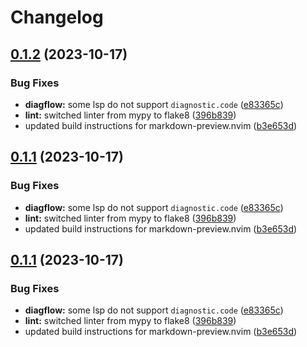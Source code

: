 # Changelog

## [0.1.2](https://github.com/daUnknownCoder/NeutronVim/compare/v0.1.1...v0.1.2) (2023-10-17)


### Bug Fixes

* **diagflow:** some lsp do not support ```diagnostic.code``` ([e83365c](https://github.com/daUnknownCoder/NeutronVim/commit/e83365ca32d0edf816df0c721d4c8d7bee2b7709))
* **lint:** switched linter from mypy to flake8 ([396b839](https://github.com/daUnknownCoder/NeutronVim/commit/396b8396913e0fe099cf570853068833355ead61))
* updated build instructions for markdown-preview.nvim ([b3e653d](https://github.com/daUnknownCoder/NeutronVim/commit/b3e653d2dac45ac515b66cd618580a10f483e12d))

## [0.1.1](https://github.com/daUnknownCoder/NeutronVim/compare/v0.1.0...v0.1.1) (2023-10-17)


### Bug Fixes

* **diagflow:** some lsp do not support ```diagnostic.code``` ([e83365c](https://github.com/daUnknownCoder/NeutronVim/commit/e83365ca32d0edf816df0c721d4c8d7bee2b7709))
* **lint:** switched linter from mypy to flake8 ([396b839](https://github.com/daUnknownCoder/NeutronVim/commit/396b8396913e0fe099cf570853068833355ead61))
* updated build instructions for markdown-preview.nvim ([b3e653d](https://github.com/daUnknownCoder/NeutronVim/commit/b3e653d2dac45ac515b66cd618580a10f483e12d))

## [0.1.1](https://github.com/daUnknownCoder/NeutronVim/compare/v0.1.0...v0.1.1) (2023-10-17)


### Bug Fixes

* **diagflow:** some lsp do not support ```diagnostic.code``` ([e83365c](https://github.com/daUnknownCoder/NeutronVim/commit/e83365ca32d0edf816df0c721d4c8d7bee2b7709))
* **lint:** switched linter from mypy to flake8 ([396b839](https://github.com/daUnknownCoder/NeutronVim/commit/396b8396913e0fe099cf570853068833355ead61))
* updated build instructions for markdown-preview.nvim ([b3e653d](https://github.com/daUnknownCoder/NeutronVim/commit/b3e653d2dac45ac515b66cd618580a10f483e12d))
